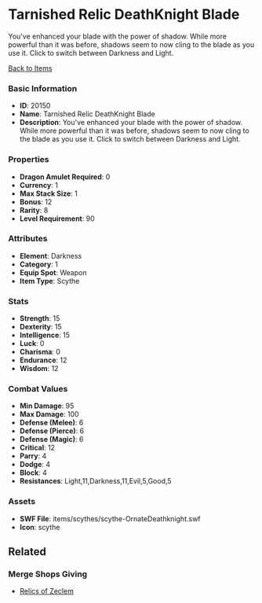 # Tarnished Relic DeathKnight Blade

You've enhanced your blade with the power of shadow. While more powerful than it was before, shadows seem to now cling to the blade as you use it. Click to switch between Darkness and Light. 

[Back to Items](../items.md)

### Basic Information

- **ID**: 20150
- **Name**: Tarnished Relic DeathKnight Blade
- **Description**: You&#039;ve enhanced your blade with the power of shadow. While more powerful than it was before, shadows seem to now cling to the blade as you use it. Click to switch between Darkness and Light. 

### Properties

- **Dragon Amulet Required**: 0
- **Currency**: 1
- **Max Stack Size**: 1
- **Bonus**: 12
- **Rarity**: 8
- **Level Requirement**: 90

### Attributes

- **Element**: Darkness
- **Category**: 1
- **Equip Spot**: Weapon
- **Item Type**: Scythe

### Stats

- **Strength**: 15
- **Dexterity**: 15
- **Intelligence**: 15
- **Luck**: 0
- **Charisma**: 0
- **Endurance**: 12
- **Wisdom**: 12

### Combat Values

- **Min Damage**: 95
- **Max Damage**: 100
- **Defense (Melee)**: 6
- **Defense (Pierce)**: 6
- **Defense (Magic)**: 6
- **Critical**: 12
- **Parry**: 4
- **Dodge**: 4
- **Block**: 4
- **Resistances**: Light,11,Darkness,11,Evil,5,Good,5

### Assets

- **SWF File**: items/scythes/scythe-OrnateDeathknight.swf
- **Icon**: scythe

## Related

### Merge Shops Giving

- [Relics of Zeclem](../merge-shops/341-relics-of-zeclem.md)

